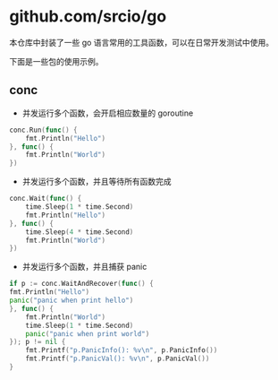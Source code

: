 # github.com/srcio/go

本仓库中封装了一些 go 语言常用的工具函数，可以在日常开发测试中使用。

下面是一些包的使用示例。

## conc

- 并发运行多个函数，会开启相应数量的 goroutine

```go
conc.Run(func() {
    fmt.Println("Hello")
}, func() {
    fmt.Println("World")
})
```

- 并发运行多个函数，并且等待所有函数完成

```go
conc.Wait(func() {
    time.Sleep(1 * time.Second)
    fmt.Println("Hello")
}, func() {
    time.Sleep(4 * time.Second)
    fmt.Println("World")
})
```

- 并发运行多个函数，并且捕获 panic

```go
if p := conc.WaitAndRecover(func() {
fmt.Println("Hello")
panic("panic when print hello")
}, func() {
    fmt.Println("World")
    time.Sleep(1 * time.Second)
    panic("panic when print world")
}); p != nil {
    fmt.Printf("p.PanicInfo(): %v\n", p.PanicInfo())
    fmt.Printf("p.PanicVal(): %v\n", p.PanicVal())
}
```
